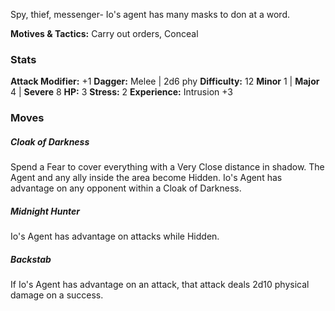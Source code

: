 Spy, thief, messenger- Io's agent has many masks to don at a word.

**Motives & Tactics:** Carry out orders, Conceal
### Stats
**Attack Modifier:** +1
**Dagger:** Melee | 2d6 phy
**Difficulty:** 12
**Minor** 1 | **Major** 4 | **Severe** 8
**HP:** 3
**Stress:** 2
**Experience:** Intrusion +3
### Moves
##### Cloak of Darkness
Spend a Fear to cover everything with a Very Close distance in shadow. The Agent and any ally inside the area become Hidden. Io's Agent has advantage on any opponent within a Cloak of Darkness.
##### Midnight Hunter
Io's Agent has advantage on attacks while Hidden.
##### Backstab
If Io's Agent has advantage on an attack, that attack deals 2d10 physical damage on a success.